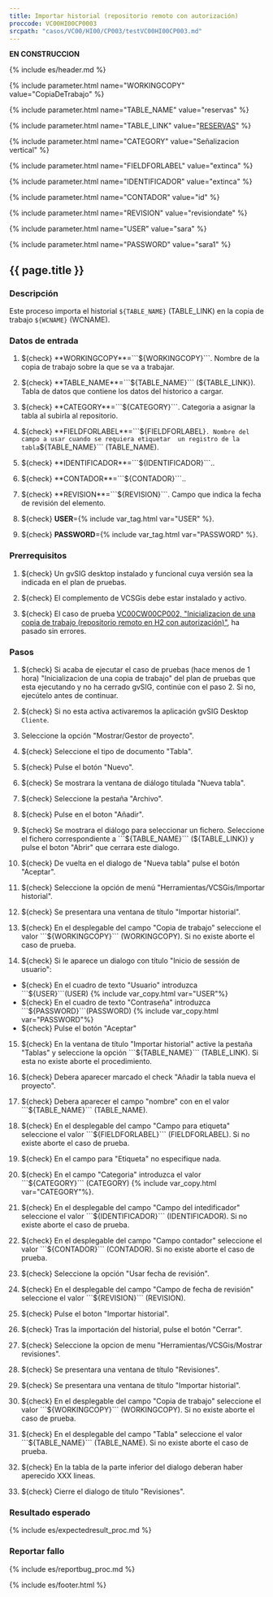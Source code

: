 ```yaml
---
title: Importar historial (repositorio remoto con autorización)
proccode: VC00HI00CP0003
srcpath: "casos/VC00/HI00/CP003/testVC00HI00CP003.md"
---
```



**EN CONSTRUCCION**

{% include es/header.md %}

{% include parameter.html name="WORKINGCOPY" value="CopiaDeTrabajo" %}

{% include parameter.html name="TABLE_NAME" value="reservas" %}

{% include parameter.html name="TABLE_LINK" value="<a href='../../data/reservas.csv'>RESERVAS</a>" %}

{% include parameter.html name="CATEGORY" value="Señalizacion vertical" %}

{% include parameter.html name="FIELDFORLABEL" value="extinca" %}

{% include parameter.html name="IDENTIFICADOR" value="extinca" %}

{% include parameter.html name="CONTADOR" value="id" %}

{% include parameter.html name="REVISION" value="revisiondate" %}

{% include parameter.html name="USER" value="sara" %}

{% include parameter.html name="PASSWORD" value="sara1" %}


## {{ page.title }}

### Descripción

Este proceso importa el historial ```${TABLE_NAME}``` (TABLE_LINK) en la copia de trabajo ```${WCNAME}``` (WCNAME).

### Datos de entrada

1. ${check} **WORKINGCOPY**=```${WORKINGCOPY}```. Nombre de la copia de trabajo sobre la que se va a trabajar.

1. ${check} **TABLE_NAME**=```${TABLE_NAME}``` (${TABLE_LINK}). Tabla de datos que contiene los datos del 
   historico a cargar. 

1. ${check} **CATEGORY**=```${CATEGORY}```. Categoria a asignar la tabla al subirla al repositorio.

1. ${check} **FIELDFORLABEL**=```${FIELDFORLABEL}```. Nombre del campo a usar cuando se requiera etiquetar 
   un registro de la tabla```${TABLE_NAME}``` (TABLE_NAME).

1. ${check} **IDENTIFICADOR**=```${IDENTIFICADOR}```..

1. ${check} **CONTADOR**=```${CONTADOR}```..

1. ${check} **REVISION**=```${REVISION}```. Campo que indica la fecha de revisión del elemento.

1. ${check} **USER**={% include var_tag.html var="USER" %}.

1. ${check} **PASSWORD**={% include var_tag.html var="PASSWORD" %}.


### Prerrequisitos

1. ${check} Un gvSIG desktop instalado y funcional cuya versión sea la indicada en el plan de pruebas.

1. ${check} El complemento de VCSGis debe estar instalado y activo.

1. ${check} El caso de prueba 
   [VC00CW00CP002, "Inicializacion de una copia de trabajo (repositorio remoto en H2 con autorización)"](../../CW00/CP002/testVC00WC00CP002.md),
   ha pasado sin errores.
   
### Pasos

1. ${check} Si acaba de ejecutar el caso de pruebas (hace menos de 1 hora) 
    "Inicializacion de una copia de trabajo" del plan de pruebas que esta ejecutando
    y no ha cerrado gvSIG, continúe con el paso 2. Si no, ejecútelo antes de continuar.

2. ${check} Si no esta activa activaremos la aplicación gvSIG Desktop ```Cliente```.

3. Seleccione la opción "Mostrar/Gestor de proyecto".

4. ${check} Seleccione el tipo de documento "Tabla".

5. ${check} Pulse el botón "Nuevo".

6. ${check} Se mostrara la ventana de diálogo titulada "Nueva tabla". 

7. ${check} Seleccione la pestaña "Archivo".

8. ${check} Pulse en el boton "Añadir".

9. ${check} Se mostrara el diálogo para seleccionar un fichero. 
    Seleccione el fichero correspondiente a ```${TABLE_NAME}``` (${TABLE_LINK}) y pulse el boton "Abrir" que cerrara este dialogo.

10. ${check} De vuelta en el dialogo de "Nueva tabla" pulse el botón "Aceptar".

11. ${check} Seleccione la opción de menú "Herramientas/VCSGis/Importar historial".

12. ${check} Se presentara una ventana de título  "Importar historial".

13. ${check} En el desplegable del campo "Copia de trabajo" seleccione el valor ```${WORKINGCOPY}``` (WORKINGCOPY).
    Si no existe aborte el caso de prueba.

14. ${check} Si le aparece un dialogo con título "Inicio de sessión de usuario":
   * ${check} En el cuadro de texto "Usuario" introduzca ```${USER}```(USER) {% include var_copy.html var="USER"%}
   * ${check} En el cuadro de texto "Contraseña" introduzca ```${PASSWORD}```(PASSWORD) {% include var_copy.html var="PASSWORD"%}
   * ${check} Pulse el botón "Aceptar"

15. ${check} En la ventana de título  "Importar historial" active la pestaña "Tablas" y seleccione
    la opción ```${TABLE_NAME}``` (TABLE_LINK). Si esta no existe aborte el procedimiento.

16. ${check} Debera aparecer marcado el check "Añadir la tabla nueva el proyecto".

17. ${check} Debera aparecer el campo "nombre" con en el valor ```${TABLE_NAME}``` (TABLE_NAME).

18. ${check} En el desplegable del campo "Campo para etiqueta" seleccione el valor ```${FIELDFORLABEL}``` (FIELDFORLABEL). 
   Si no existe aborte el caso de prueba.

19. ${check} En el campo para "Etiqueta" no especifique nada.

20. ${check} En el campo "Categoria" introduzca el valor ```${CATEGORY}``` (CATEGORY) {% include var_copy.html var="CATEGORY"%}.

21. ${check} En el desplegable del campo "Campo del intedificador" seleccione el valor ```${IDENTIFICADOR}``` (IDENTIFICADOR).
    Si no existe aborte el caso de prueba.

22. ${check} En el desplegable del campo "Campo contador" seleccione el valor ```${CONTADOR}``` (CONTADOR).
    Si no existe aborte el caso de prueba.

23. ${check} Seleccione la opción "Usar fecha de revisión".

24. ${check} En el desplegable del campo "Campo de fecha de revisión" seleccione el valor ```${REVISION}``` (REVISION).

25. ${check} Pulse el boton "Importar historial".

26. ${check} Tras la importación del historial, pulse el botón "Cerrar". 

27. ${check} Seleccione la opcion de menu "Herramientas/VCSGis/Mostrar revisiones".

28. ${check} Se presentara una ventana de título  "Revisiones".

29. ${check} Se presentara una ventana de título  "Importar historial".

30. ${check} En el desplegable del campo "Copia de trabajo" seleccione el valor ```${WORKINGCOPY}``` (WORKINGCOPY).
    Si no existe aborte el caso de prueba.

31. ${check} En el desplegable del campo "Tabla" seleccione el valor ```${TABLE_NAME}``` (TABLE_NAME).
    Si no existe aborte el caso de prueba.
    
32. ${check} En la tabla de la parte inferior del dialogo deberan haber aperecido XXX lineas.

33. ${check} Cierre el dialogo de titulo "Revisiones".

### Resultado esperado

{% include es/expectedresult_proc.md %}

### Reportar fallo

{% include es/reportbug_proc.md %}

{% include es/footer.html %}
